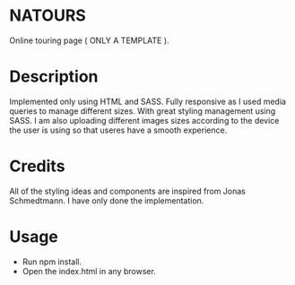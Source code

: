 # NATOURS
Online touring page ( ONLY A TEMPLATE ). 

# Description 
Implemented only using HTML and SASS. Fully responsive as I used media queries to manage different sizes. With great styling management using SASS. I am also uploading different 
images sizes according to the device the user is using so that useres have a smooth experience.


# Credits 
All of the styling ideas and components are inspired from Jonas Schmedtmann. I have only done the implementation.


# Usage 
- Run npm install.
- Open the index.html in any browser.

